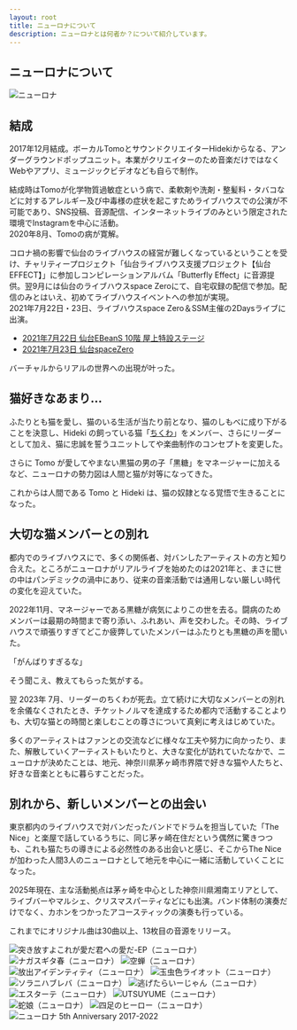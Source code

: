 ```yaml
---
layout: root
title: ニューロナについて
description: ニューロナとは何者か？について紹介しています。
---
```


<div class="h-20 lg:h-24 bg-black"></div>

<section class="profile prose max-w-none">
  <div class="container max-w-4xl px-4 lg:px-0">
    <div class="pt-20">


# ニューロナについて

![ニューロナ](/image/members-front.jpg)

## 結成

2017年12月結成。ボーカルTomoとサウンドクリエイターHidekiからなる、アンダーグラウンドポップユニット。本業がクリエイターのため音楽だけではなくWebやアプリ、ミュージックビデオなども自らで制作。

結成時はTomoが化学物質過敏症という病で、柔軟剤や洗剤・整髪料・タバコなどに対するアレルギー及び中毒様の症状を起こすためライブハウスでの公演が不可能であり、SNS投稿、音源配信、インターネットライブのみという限定された環境でInstagramを中心に活動。<br />
2020年8月、Tomoの病が寛解。

コロナ禍の影響で仙台のライブハウスの経営が難しくなっているということを受け、チャリティープロジェクト「仙台ライブハウス支援プロジェクト【仙台EFFECT】」に参加しコンピレーションアルバム「Butterfly
Effect」に音源提供。翌9月には仙台のライブハウスspace
Zeroにて、自宅収録の配信で参加。配信のみとはいえ、初めてライブハウスイベントへの参加が実現。<br />
2021年7月22日・23日、ライブハウスspace
Zero＆SSM主催の2Daysライブに出演。

- [2021年7月22日 仙台EBeanS 10階 屋上特設ステージ](https://neurona.jp/gallery/20210722-gallery/) 
- [2021年7月23日 仙台spaceZero](https://neurona.jp/gallery/20210723-gallery/)

バーチャルからリアルの世界への出現が叶った。

## 猫好きなあまり...

ふたりとも猫を愛し、猫のいる生活が当たり前となり、猫のしもべに成り下がることを決意し、Hideki の飼っている猫「[ちくわ](https://x.com/chikuwa_cats)」をメンバー、さらにリーダーとして加え、猫に忠誠を誓うユニットしてや楽曲制作のコンセプトを変更した。

さらに Tomo が愛してやまない黒猫の男の子「黒糖」をマネージャーに加えるなど、ニューロナの勢力図は人間と猫が対等になってきた。

これからは人間である Tomo と Hideki は、猫の奴隷となる覚悟で生きることになった。

## 大切な猫メンバーとの別れ

都内でのライブハウスにで、多くの関係者、対バンしたアーティストの方と知り合えた。ところがニューロナがリアルライブを始めたのは2021年と、まさに世の中はパンデミックの渦中にあり、従来の音楽活動では通用しない厳しい時代の変化を迎えていた。

2022年11月、マネージャーである黒糖が病気によりこの世を去る。闘病のためメンバーは最期の時間まで寄り添い、ふれあい、声を交わした。その時、ライブハウスで頑張りすぎてどこか疲弊していたメンバーはふたりとも黒糖の声を聞いた。

「がんばりすぎるな」

そう聞こえ、教えてもらった気がする。

翌 2023年 7月、リーダーのちくわが死去。立て続けに大切なメンバーとの別れを余儀なくされたとき、チケットノルマを達成するため都内で活動することよりも、大切な猫との時間と楽しむことの尊さについて真剣に考えはじめていた。

多くのアーティストはファンとの交流などに様々な工夫や努力に向かったり、また、解散していくアーティストもいたりと、大きな変化が訪れていたなかで、ニューロナが決めたことは、地元、神奈川県茅ヶ崎市界隈で好きな猫や人たちと、好きな音楽とともに暮らすことだった。

## 別れから、新しいメンバーとの出会い

東京都内のライブハウスで対バンだったバンドでドラムを担当していた「The Nice」と楽屋で話しているうちに、同じ茅ヶ崎在住だという偶然に驚きつつも、これも猫たちの導きによる必然性のある出会いと感じ、そこからThe Niceが加わった人間3人のニューロナとして地元を中心に一緒に活動していくことになった。

2025年現在、主な活動拠点は茅ヶ崎を中心とした神奈川県湘南エリアとして、ライブバーやマルシェ、クリスマスパーティなどにも出演。バンド体制の演奏だけでなく、カホンをつかったアコースティックの演奏も行っている。

これまでにオリジナル曲は30曲以上、13枚目の音源をリリース。

<div class="jackets">
<img
  src="/image/jacket-ai.jpg"
  alt="突き放すよこれが愛だ君への愛だ-EP（ニューロナ）"
/>
<img
  src="/image/jacket-nagasugita.jpg"
  alt="ナガスギタ春（ニューロナ）"
/>
<img src="/image/jacket-utsusemi.jpg" alt="空蝉（ニューロナ）" />
<img
  src="/image/jacket-identity.jpg"
  alt="放出アイデンティティ（ニューロナ）"
/>
<img src="/image/jacket-riot.jpg" alt="玉虫色ライオット（ニューロナ）" />
<img
  src="/image/jacket-soranihabureba.jpg"
  alt="ソラニハブレバ（ニューロナ）"
/>
<img
  src="/image/jacket-nigetara.jpg"
  alt="逃げたらいーじゃん（ニューロナ）"
/>
<img src="/image/jacket-estate.jpg" alt="エスターテ（ニューロナ）" />
<img src="/image/jacket-utsuyume.jpg" alt="UTSUYUME（ニューロナ）" />
<img src="/image/jacket-hebimusume.jpg" alt="蛇娘（ニューロナ）" />
<img src="/image/jacket-yonsoku.jpg" alt="四足のヒーロー（ニューロナ）" />
<img src="/image/jacket-5th-anniversary.jpg" alt="ニューロナ 5th Anniversary 2017-2022" />
</div>



</div>
</div>
</section>